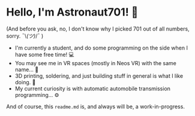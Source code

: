 # Hello, I'm Astronaut701! 🌌
(And before you ask, no, I don't know why I picked 701 out of all numbers, sorry. ¯\\_(ツ)_/¯ ) 

* I'm currently a student, and do some programming on the side when I have some free time! 💻
* You may see me in VR spaces (mostly in Neos VR) with the same name... 🥽
* 3D printing, soldering, and just building stuff in general is what I like doing. 🔨
* My current curiosity is with automatic automobile transmission programming... ⚙️

And of course, this ``readme.md`` is, and always will be, a work-in-progress.
